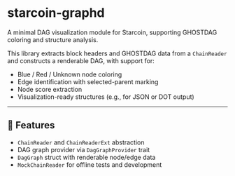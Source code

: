 # starcoin-graphd

A minimal DAG visualization module for Starcoin, supporting GHOSTDAG coloring and structure analysis.

This library extracts block headers and GHOSTDAG data from a `ChainReader` and constructs a renderable DAG, with support for:

- Blue / Red / Unknown node coloring
- Edge identification with selected-parent marking
- Node score extraction
- Visualization-ready structures (e.g., for JSON or DOT output)

---

## 🔧 Features

- `ChainReader` and `ChainReaderExt` abstraction
-  DAG graph provider via `DagGraphProvider` trait
- `DagGraph` struct with renderable node/edge data
- `MockChainReader` for offline tests and development
